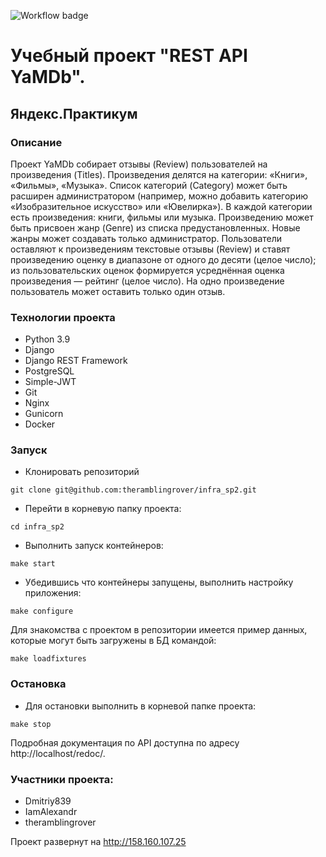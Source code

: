 ![Workflow badge](https://github.com/theramblingrover/yamdb_final/actions/workflows/yamdb_workflow.yml/badge.svg)
# Учебный проект "REST API YaMDb".
## Яндекс.Практикум

### Описание
Проект YaMDb собирает отзывы (Review) пользователей на произведения (Titles). Произведения делятся на категории: «Книги», «Фильмы», «Музыка». Список категорий (Category) может быть расширен администратором (например, можно добавить категорию «Изобразительное искусство» или «Ювелирка»). В каждой категории есть произведения: книги, фильмы или музыка. Произведению может быть присвоен жанр (Genre) из списка предустановленных. Новые жанры может создавать только администратор. Пользователи оставляют к произведениям текстовые отзывы (Review) и ставят произведению оценку в диапазоне от одного до десяти (целое число); из пользовательских оценок формируется усреднённая оценка произведения — рейтинг (целое число). На одно произведение пользователь может оставить только один отзыв.


### Технологии проекта
- Python 3.9
- Django
- Django REST Framework
- PostgreSQL
- Simple-JWT
- Git
- Nginx
- Gunicorn
- Docker

### Запуск
- Клонировать репозиторий
```
git clone git@github.com:theramblingrover/infra_sp2.git
```
- Перейти в корневую папку проекта:
```
cd infra_sp2
```
- Выполнить запуск контейнеров:
```
make start
```
- Убедившись что контейнеры запущены, выполнить настройку приложения:
```
make configure
```
Для знакомства с проектом в репозитории имеется пример данных, которые могут быть загружены в БД командой:
```
make loadfixtures
```

### Остановка
- Для остановки выполнить в корневой папке проекта:
```
make stop
```

Подробная документация по API доступна по адресу http://localhost/redoc/.

### Участники проекта:
- Dmitriy839
- IamAlexandr
- theramblingrover

Проект развернут на http://158.160.107.25
